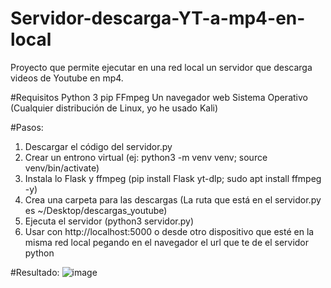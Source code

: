 # Servidor-descarga-YT-a-mp4-en-local
Proyecto que permite ejecutar en una red local un servidor que descarga videos de Youtube en mp4. 

#Requisitos
Python 3
pip
FFmpeg
Un navegador web 
Sistema Operativo (Cualquier distribución de Linux, yo he usado Kali)

#Pasos:
1. Descargar el código del servidor.py
2. Crear un entrono virtual (ej: python3 -m venv venv; source venv/bin/activate)
3. Instala lo Flask y ffmpeg (pip install Flask yt-dlp; sudo apt install ffmpeg -y)
4. Crea una carpeta para las descargas (La ruta que está en el servidor.py es ~/Desktop/descargas_youtube)
5. Ejecuta el servidor (python3 servidor.py)
6. Usar con http://localhost:5000 o desde otro dispositivo que esté en la misma red local pegando en el navegador el url que te de el servidor python

#Resultado: 
![image](https://github.com/user-attachments/assets/09b25359-25ab-4cc9-a0e1-a00cf6e88718)
